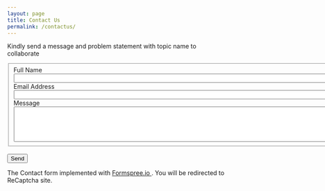 ```yaml
---
layout: page
title: Contact Us
permalink: /contactus/
---
```


<!-- modify this form HTML and place wherever you want your form -->
<p> Kindly send a message and problem statement with topic name to collaborate</p>
<form
  action="https://formspree.io/f/mpzokpdg"
  method="POST"
>
    <fieldset id="fs-frm-inputs">
        <label class="required" for="full-name">Full Name</label><br>
        <input type="text" name="name" id="full-name" size="104" required=""><br>
        <label class="required" for="email-address" >Email Address</label><br>
        <input type="text" name="_replyto" id="email-address" size="104 " pattern="/^[a-zA-Z0-9.!#$%&'*+\/=?^_`{|}~-]+@[a-zA-Z0-9](?:[a-zA-Z0-9-]{0,61}[a-zA-Z0-9])?(?:\.[a-zA-Z0-9](?:[a-zA-Z0-9-]{0,61}[a-zA-Z0-9])?)*$/" required><br>
        <label class="required" for="message">Message</label><br>
        <textarea name="message" id="message" rows="5" cols="100" required></textarea><br>
        <!-- your other form fields go here -->
        <input type="hidden" name="_subject" value="Github Comment!" />
        <input type="text" name="_gotcha" style="display:none" />
    </fieldset><br>
    <button type="submit">Send</button>

</form>

<p> The Contact form implemented with <a href="http://formspree.io"> Formspree.io </a>. You will be redirected to ReCaptcha site.</p>